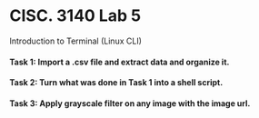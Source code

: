 # CISC. 3140 Lab 5

Introduction to Terminal (Linux CLI)

#### Task 1: Import a .csv file and extract data and organize it.

#### Task 2: Turn what was done in Task 1 into a shell script.

#### Task 3: Apply grayscale filter on any image with the image url.
